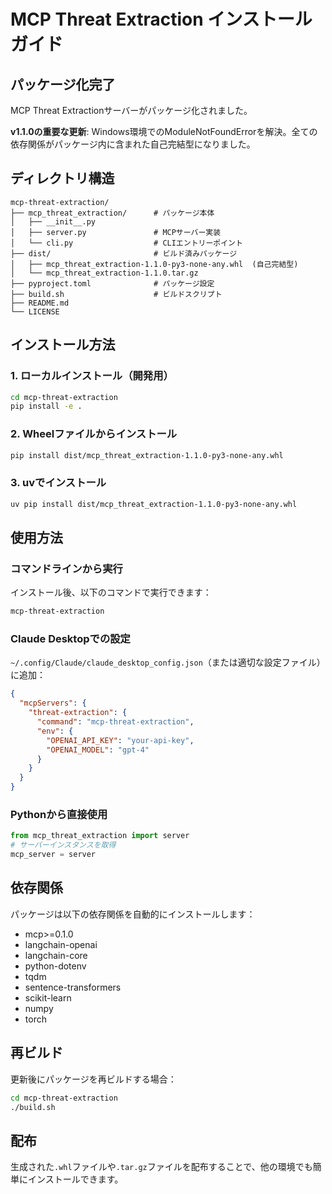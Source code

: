 # MCP Threat Extraction インストールガイド

## パッケージ化完了

MCP Threat Extractionサーバーがパッケージ化されました。

**v1.1.0の重要な更新**: Windows環境でのModuleNotFoundErrorを解決。全ての依存関係がパッケージ内に含まれた自己完結型になりました。

## ディレクトリ構造

```
mcp-threat-extraction/
├── mcp_threat_extraction/      # パッケージ本体
│   ├── __init__.py
│   ├── server.py               # MCPサーバー実装
│   └── cli.py                  # CLIエントリーポイント
├── dist/                       # ビルド済みパッケージ
│   ├── mcp_threat_extraction-1.1.0-py3-none-any.whl  (自己完結型)
│   └── mcp_threat_extraction-1.1.0.tar.gz
├── pyproject.toml              # パッケージ設定
├── build.sh                    # ビルドスクリプト
├── README.md
└── LICENSE
```

## インストール方法

### 1. ローカルインストール（開発用）

```bash
cd mcp-threat-extraction
pip install -e .
```

### 2. Wheelファイルからインストール

```bash
pip install dist/mcp_threat_extraction-1.1.0-py3-none-any.whl
```

### 3. uvでインストール

```bash
uv pip install dist/mcp_threat_extraction-1.1.0-py3-none-any.whl
```

## 使用方法

### コマンドラインから実行

インストール後、以下のコマンドで実行できます：

```bash
mcp-threat-extraction
```

### Claude Desktopでの設定

`~/.config/Claude/claude_desktop_config.json`（または適切な設定ファイル）に追加：

```json
{
  "mcpServers": {
    "threat-extraction": {
      "command": "mcp-threat-extraction",
      "env": {
        "OPENAI_API_KEY": "your-api-key",
        "OPENAI_MODEL": "gpt-4"
      }
    }
  }
}
```

### Pythonから直接使用

```python
from mcp_threat_extraction import server
# サーバーインスタンスを取得
mcp_server = server
```

## 依存関係

パッケージは以下の依存関係を自動的にインストールします：

- mcp>=0.1.0
- langchain-openai
- langchain-core
- python-dotenv
- tqdm
- sentence-transformers
- scikit-learn
- numpy
- torch

## 再ビルド

更新後にパッケージを再ビルドする場合：

```bash
cd mcp-threat-extraction
./build.sh
```

## 配布

生成された`.whl`ファイルや`.tar.gz`ファイルを配布することで、他の環境でも簡単にインストールできます。